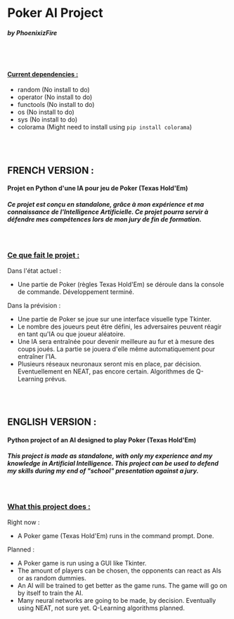 # Poker AI Project
##### by PhoenixizFire
<br>
<br>

#### <u>Current dependencies :</u>
- random (No install to do)
- operator (No install to do)
- functools (No install to do)
- os (No install to do)
- sys (No install to do)
- colorama (Might need to install using `pip install colorama`)
<br>
<br>

## <b>FRENCH VERSION :</b>

#### Projet en Python d'une IA pour jeu de Poker (Texas Hold'Em)
##### Ce projet est conçu en standalone, grâce à mon expérience et ma connaissance de l'Intelligence Artificielle. Ce projet pourra servir à défendre mes compétences lors de mon jury de fin de formation.
<br>

### <u>Ce que fait le projet :</u>
Dans l'état actuel :
- Une partie de Poker (règles Texas Hold'Em) se déroule dans la console de commande. Développement terminé.

Dans la prévision :
- Une partie de Poker se joue sur une interface visuelle type Tkinter.
- Le nombre des joueurs peut être défini, les adversaires peuvent réagir en tant qu'IA ou que joueur aléatoire.
- Une IA sera entraînée pour devenir meilleure au fur et à mesure des coups joués. La partie se jouera d'elle même automatiquement pour entraîner l'IA.
- Plusieurs réseaux neuronaux seront mis en place, par décision. Eventuellement en NEAT, pas encore certain. Algorithmes de Q-Learning prévus.
<br>
<br>

## <b>ENGLISH VERSION :</b>

#### Python project of an AI designed to play Poker (Texas Hold'Em)
##### This project is made as standalone, with only my experience and my knowledge in Artificial Intelligence. This project can be used to defend my skills during my end of "school" presentation against a jury.
<br>

### <u>What this project does :</u>
Right now :
- A Poker game (Texas Hold'Em) runs in the command prompt. Done.

Planned :
- A Poker game is run using a GUI like Tkinter.
- The amount of players can be chosen, the opponents can react as AIs or as random dummies.
- An AI will be trained to get better as the game runs. The game will go on by itself to train the AI.
- Many neural networks are going to be made, by decision. Eventually using NEAT, not sure yet. Q-Learning algorithms planned.
